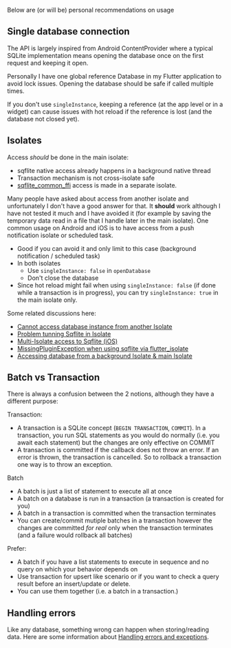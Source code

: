 Below are (or will be) personal recommendations on usage

## Single database connection

The API is largely inspired from Android ContentProvider where a typical SQLite implementation means
opening the database once on the first request and keeping it open.

Personally I have one global reference Database in my Flutter application to avoid lock issues. Opening the
database should be safe if called multiple times.

If you don't use `singleInstance`, keeping a reference (at the app level or in a widget) can cause issues with hot reload if the reference is lost (and the database not
closed yet).

## Isolates

Access *should* be done in the main isolate:
* sqflite native access already happens in a background native thread
* Transaction mechanism is not cross-isolate safe
* [sqflite_common_ffi](https://pub.dev/packages/sqflite_common_ffi) access is made in a separate isolate.

Many people have asked about access from another isolate and unfortunately I don't have a good answer for that.
It **should** work although I have not tested it much and I have avoided it (for example by saving the temporary data read
in a file that I handle later in the main isolate). One common usage
on Android and iOS is to have access from a push notification isolate or scheduled task.
* Good if you can avoid it and only limit to this case (background notification / scheduled task)
* In both isolates
  * Use `singleInstance: false` in `openDatabase`
  * Don't close the database
* Since hot reload might fail when using `singleInstance: false` (if done while a transaction is in progress), you 
  can try `singleInstance: true` in the main isolate only.

Some related discussions here:
* [Cannot access database instance from another Isolate](https://github.com/tekartik/sqflite/issues/186)
* [Problem tunning Sqflite in Isolate](https://github.com/tekartik/sqflite/issues/258)
* [Multi-Isolate access to Sqflite (iOS)](https://github.com/tekartik/sqflite/issues/168)
* [MissingPluginException when using sqflite via flutter_isolate](https://github.com/tekartik/sqflite/issues/169)
* [Accessing database from a background Isolate & main Isolate](https://github.com/tekartik/sqflite/issues/1118)

## Batch vs Transaction

There is always a confusion between the 2 notions, although they have a different purpose:

Transaction:
- A transaction is a SQLite concept (`BEGIN TRANSACTION`, `COMMIT`). In a transaction, you run SQL statements
 as you would do normally (i.e. you await each statement) but the changes are only effective on COMMIT
- A transaction is committed if the callback does not throw an error. If an error is thrown,
  the transaction is cancelled. So to rollback a transaction one way is to throw an exception.

Batch
- A batch is just a list of statement to execute all at once
- A batch on a database is run in a transaction (a transaction is created for you)
- A batch in a transaction is committed when the transaction terminates
- You can create/commit mutiple batches in a transaction however the changes are committed *for real* only when the transaction terminates (and a failure would rollback all batches)

Prefer:
- A batch if you have a list statements to execute in sequence and no query on which your behavior depends on
- Use transaction for upsert like scenario or if you want to check a query result before an insert/update or delete.
- You can use them together (i.e. a batch in a transaction.)
 
## Handling errors

Like any database, something wrong can happen when storing/reading data. Here are some information about [Handling errors and exceptions](handling_errors.md).